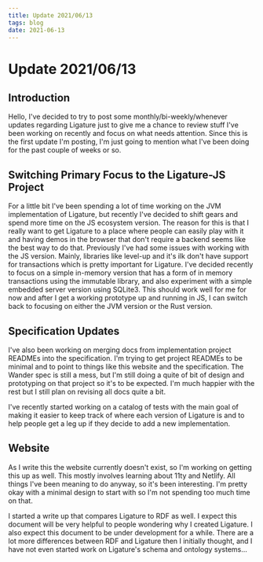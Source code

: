 ```yaml
---
title: Update 2021/06/13
tags: blog
date: 2021-06-13
---
```


# Update 2021/06/13

## Introduction

Hello, I've decided to try to post some monthly/bi-weekly/whenever updates regarding Ligature
just to give me a chance to review stuff I've been working on recently and focus on what needs
attention.
Since this is the first update I'm posting, I'm just going to mention what I've been doing for
the past couple of weeks or so.

## Switching Primary Focus to the Ligature-JS Project

For a little bit I've been spending a lot of time working on the JVM implementation of Ligature,
but recently I've decided to shift gears and spend more time on the JS ecosystem version.
The reason for this is that I really want to get Ligature to a place where people can easily play
with it and having demos in the browser that don't require a backend seems like the best way to
do that.
Previously I've had some issues with working with the JS version.
Mainly, libraries like level-up and it's ilk don't have support for transactions which is pretty
important for Ligature.
I've decided recently to focus on a simple in-memory version that has a form of in memory
transactions using the immutable library, and also experiment with a simple embedded server
version using SQLite3.
This should work well for me for now and after I get a working prototype up and running in JS,
I can switch back to focusing on either the JVM version or the Rust version.

## Specification Updates

I've also been working on merging docs from implementation project READMEs into the specification.
I'm trying to get project READMEs to be minimal and to point to things like this website and
the specification.
The Wander spec is still a mess, but I'm still doing a quite of bit of design and prototyping
on that project so it's to be expected.
I'm much happier with the rest but I still plan on revising all docs quite a bit.

I've recently started working on a catalog of tests with the main goal of making it easier to
keep track of where each version of Ligature is and to help people get a leg up if they
decide to add a new implementation.

## Website

As I write this the website currently doesn't exist,
so I'm working on getting this up as well.
This mostly involves learning about 11ty and Netlify.
All things I've been meaning to do anyway, so it's been interesting.
I'm pretty okay with a minimal design to start with so I'm not spending too much time on that.

I started a write up that compares Ligature to RDF as well.
I expect this document will be very helpful to people wondering why I created Ligature.
I also expect this document to be under development for a while.
There are a lot more differences between RDF and Ligature then I initially thought,
and I have not even started work on Ligature's schema and ontology systems...

